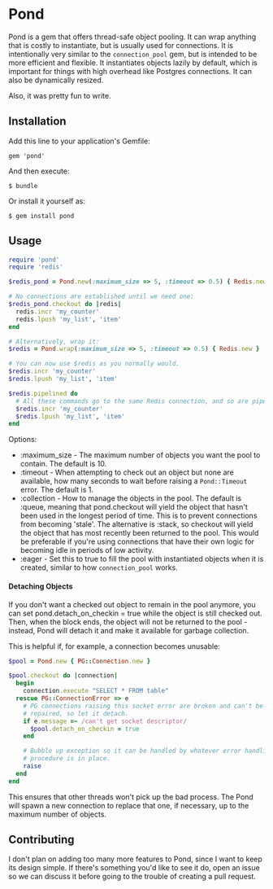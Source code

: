 # Pond

Pond is a gem that offers thread-safe object pooling. It can wrap anything that is costly to instantiate, but is usually used for connections. It is intentionally very similar to the `connection_pool` gem, but is intended to be more efficient and flexible. It instantiates objects lazily by default, which is important for things with high overhead like Postgres connections. It can also be dynamically resized.

Also, it was pretty fun to write.

## Installation

Add this line to your application's Gemfile:

    gem 'pond'

And then execute:

    $ bundle

Or install it yourself as:

    $ gem install pond

## Usage

```ruby
require 'pond'
require 'redis'

$redis_pond = Pond.new(:maximum_size => 5, :timeout => 0.5) { Redis.new }

# No connections are established until we need one:
$redis_pond.checkout do |redis|
  redis.incr 'my_counter'
  redis.lpush 'my_list', 'item'
end

# Alternatively, wrap it:
$redis = Pond.wrap(:maximum_size => 5, :timeout => 0.5) { Redis.new }

# You can now use $redis as you normally would.
$redis.incr 'my_counter'
$redis.lpush 'my_list', 'item'

$redis.pipelined do
  # All these commands go to the same Redis connection, and so are pipelined correctly.
  $redis.incr 'my_counter'
  $redis.lpush 'my_list', 'item'
end
```

Options:
* :maximum_size - The maximum number of objects you want the pool to contain. The default is 10.
* :timeout - When attempting to check out an object but none are available, how many seconds to wait before raising a `Pond::Timeout` error. The default is 1.
* :collection - How to manage the objects in the pool. The default is :queue, meaning that pond.checkout will yield the object that hasn't been used in the longest period of time. This is to prevent connections from becoming 'stale'. The alternative is :stack, so checkout will yield the object that has most recently been returned to the pool. This would be preferable if you're using connections that have their own logic for becoming idle in periods of low activity.
* :eager - Set this to true to fill the pool with instantiated objects when it is created, similar to how `connection_pool` works.

#### Detaching Objects

If you don't want a checked out object to remain in the pool anymore, you can set pond.detach_on_checkin = true while the object is still checked out. Then, when the block ends, the object will not be returned to the pool - instead, Pond will detach it and make it available for garbage collection.

This is helpful if, for example, a connection becomes unusable:

```ruby
$pool = Pond.new { PG::Connection.new }

$pool.checkout do |connection|
  begin
    connection.execute "SELECT * FROM table"
  rescue PG::ConnectionError => e
    # PG connections raising this socket error are broken and can't be
    # repaired, so let it detach.
    if e.message =~ /can't get socket descriptor/
      $pool.detach_on_checkin = true
    end

    # Bubble up exception so it can be handled by whatever error handling
    # procedure is in place.
    raise
  end
end
```

This ensures that other threads won't pick up the bad process. The Pond will spawn a new connection to replace that one, if necessary, up to the maximum number of objects.

## Contributing

I don't plan on adding too many more features to Pond, since I want to keep its design simple. If there's something you'd like to see it do, open an issue so we can discuss it before going to the trouble of creating a pull request.
